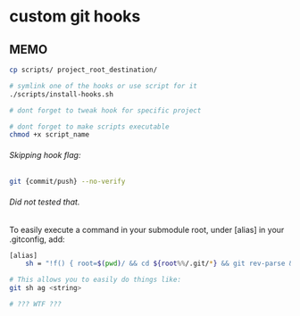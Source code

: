 # custom git hooks

## MEMO
```bash
cp scripts/ project_root_destination/

# symlink one of the hooks or use script for it
./scripts/install-hooks.sh

# dont forget to tweak hook for specific project

# dont forget to make scripts executable
chmod +x script_name
```

###### Skipping hook flag:
```bash
git {commit/push} --no-verify
```

###### Did not tested that.
To easily execute a command in your submodule root, under [alias] in your .gitconfig, add:
```bash
[alias]
    sh = "!f() { root=$(pwd)/ && cd ${root%%/.git/*} && git rev-parse && exec \"$@\"; }; f"

# This allows you to easily do things like:
git sh ag <string>

# ??? WTF ???
```

